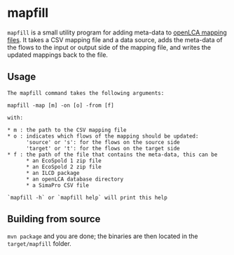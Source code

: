 # mapfill
`mapfill` is a small utility program for adding meta-data to [openLCA mapping
files](https://github.com/GreenDelta/olca-modules/blob/master/doc/flow_mapping_csv_format.md).
It takes a CSV mapping file and a data source, adds the meta-data of the flows
to the input or output side of the mapping file, and writes the updated mappings
back to the file.

## Usage

```
The mapfill command takes the following arguments:

mapfill -map [m] -on [o] -from [f]

with:

* m : the path to the CSV mapping file
* o : indicates which flows of the mapping should be updated:
      'source' or 's': for the flows on the source side
      'target' or 't': for the flows on the target side
* f : the path of the file that contains the meta-data, this can be
      * an EcoSpold 1 zip file
      * an EcoSpold 2 zip file
      * an ILCD package
      * an openLCA database directory
      * a SimaPro CSV file

`mapfill -h` or `mapfill help` will print this help
```

## Building from source
`mvn package` and you are done; the binaries are then located in the
`target/mapfill` folder.
